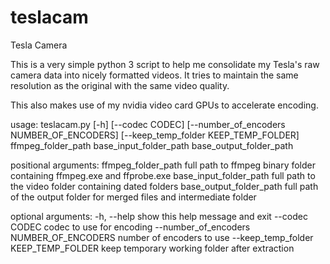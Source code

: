 # teslacam
Tesla Camera

This is a very simple python 3 script to help me consolidate my Tesla's raw camera data into nicely formatted videos.  It tries to maintain the same resolution as the original with the same video quality.

This also makes use of my nvidia video card GPUs to accelerate encoding.

usage: teslacam.py [-h] [--codec CODEC] [--number_of_encoders NUMBER_OF_ENCODERS]
                   [--keep_temp_folder KEEP_TEMP_FOLDER]
                   ffmpeg_folder_path base_input_folder_path base_output_folder_path

positional arguments:
  ffmpeg_folder_path    full path to ffmpeg binary folder containing ffmpeg.exe and ffprobe.exe
  base_input_folder_path
                        full path to the video folder containing dated folders
  base_output_folder_path
                        full path of the output folder for merged files and intermediate folder

optional arguments:
  -h, --help            show this help message and exit
  --codec CODEC         codec to use for encoding
  --number_of_encoders NUMBER_OF_ENCODERS
                        number of encoders to use
  --keep_temp_folder KEEP_TEMP_FOLDER
                        keep temporary working folder after extraction
